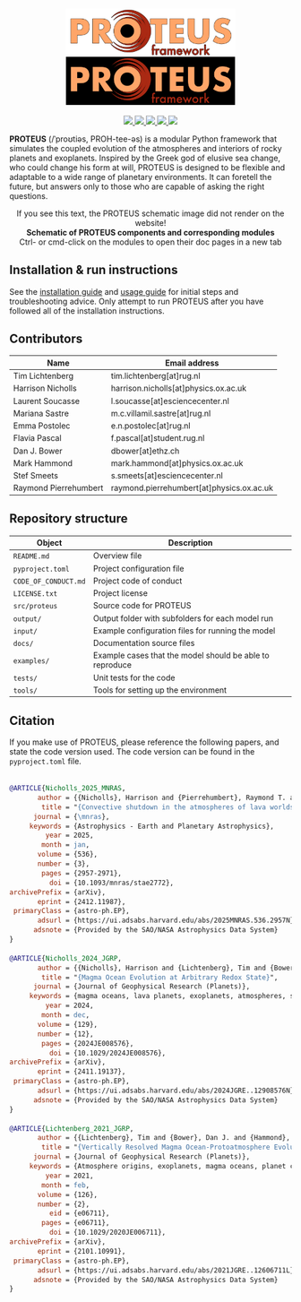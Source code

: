 <h1 align="center">
    <div>
        <img src="https://raw.githubusercontent.com/FormingWorlds/PROTEUS/main/docs/assets/PROTEUS_white.png#gh-light-mode-only" style="vertical-align: middle;" width="60%"/>
        <img src="https://raw.githubusercontent.com/FormingWorlds/PROTEUS/main/docs/assets/PROTEUS_black.png#gh-dark-mode-only" style="vertical-align: middle;" width="60%"/>
    </div>
</h1>

<p align="center">
  <a href="https://github.com/FormingWorlds/PROTEUS/actions/workflows/tests.yaml">
    <img src="https://github.com/FormingWorlds/PROTEUS/actions/workflows/tests.yaml/badge.svg">
  </a>
  <a href="https://fwl-proteus.readthedocs.io/en/latest/">
    <img src="https://readthedocs.org/projects/fwl-proteus/badge/?version=latest">
  </a>
  <a href="https://opensource.org/licenses/Apache-2.0">
    <img src="https://img.shields.io/badge/License-Apache_2.0-blue.svg">
  </a>
  <a href="https://github.com/FormingWorlds/PROTEUS/actions/workflows/tests.yaml">
    <img src="https://gist.githubusercontent.com/stefsmeets/b4ee7dab92e20644bcb3a5ad09f71165/raw/covbadge.svg">
  </a>
  <a href="https://agupubs.onlinelibrary.wiley.com/doi/10.1029/2024JE008576"><img src="https://img.shields.io/badge/DOI-10.1029%2F2024JE008576-blue"></a>
</p>

<b>PROTEUS</b> (/ˈproʊtiəs, PROH-tee-əs) is a modular Python framework that simulates the coupled evolution of the atmospheres and interiors of rocky planets and exoplanets. Inspired by the Greek god of elusive sea change, who could change his form at will, PROTEUS is designed to be flexible and adaptable to a wide range of planetary environments. It can foretell the future, but answers only to those who are capable of asking the right questions.


<!-- markdownlint-disable MD033 -->
<p align="center">
      <object data="assets/schematic.svg" type="image/svg+xml" style="max-width: 100%; height: auto;">
      If you see this text, the PROTEUS schematic image did not render on the website! </br>
      </object>
      <b>Schematic of PROTEUS components and corresponding modules</b> </br>
      Ctrl- or cmd-click on the modules to open their doc pages in a new tab
</p>
<!-- markdownlint-enable MD033 -->


## Installation & run instructions

See the [installation guide](https://fwl-proteus.readthedocs.io/en/latest/installation/) and [usage guide](https://fwl-proteus.readthedocs.io/en/latest/usage/) for initial steps and troubleshooting advice. Only attempt to run PROTEUS after you have followed all of the installation instructions.

## Contributors

| Name  | Email address |
| -     | -             |
Tim Lichtenberg         | tim.lichtenberg[at]rug.nl                                 |
Harrison Nicholls       | harrison.nicholls[at]physics.ox.ac.uk                     |
Laurent Soucasse        | l.soucasse[at]esciencecenter.nl                           |
Mariana Sastre          | m.c.villamil.sastre[at]rug.nl                             |
Emma Postolec           | e.n.postolec[at]rug.nl                                    |
Flavia Pascal           | f.pascal[at]student.rug.nl                                |
Dan J. Bower            | dbower[at]ethz.ch                                         |
Mark Hammond            | mark.hammond[at]physics.ox.ac.uk                          |
Stef Smeets             | s.smeets[at]esciencecenter.nl                             |
Raymond Pierrehumbert   | raymond.pierrehumbert[at]physics.ox.ac.uk                 |

## Repository structure

| Object                | Description                                               |
| -                     | -                                                         |
| `README.md`           | Overview file                                             |
| `pyproject.toml`      | Project configuration file                                |
| `CODE_OF_CONDUCT.md`  | Project code of conduct                                   |
| `LICENSE.txt`         | Project license                                           |
| `src/proteus`         | Source code for PROTEUS                                   |
| `output/`             | Output folder with subfolders for each model run          |
| `input/`              | Example configuration files for running the model         |
| `docs/`               | Documentation source files                                |
| `examples/`           | Example cases that the model should be able to reproduce  |
| `tests/`              | Unit tests for the code                                   |
| `tools/`              | Tools for setting up the environment                      |

## Citation

If you make use of PROTEUS, please reference the following papers, and state the code version used. The code version can be found in the `pyproject.toml` file.

```bibtex

@ARTICLE{Nicholls_2025_MNRAS,
       author = {{Nicholls}, Harrison and {Pierrehumbert}, Raymond T. and {Lichtenberg}, Tim and {Soucasse}, Laurent and {Smeets}, Stef},
        title = "{Convective shutdown in the atmospheres of lava worlds}",
      journal = {\mnras},
     keywords = {Astrophysics - Earth and Planetary Astrophysics},
         year = 2025,
        month = jan,
       volume = {536},
       number = {3},
        pages = {2957-2971},
          doi = {10.1093/mnras/stae2772},
archivePrefix = {arXiv},
       eprint = {2412.11987},
 primaryClass = {astro-ph.EP},
       adsurl = {https://ui.adsabs.harvard.edu/abs/2025MNRAS.536.2957N},
      adsnote = {Provided by the SAO/NASA Astrophysics Data System}
}

@ARTICLE{Nicholls_2024_JGRP,
       author = {{Nicholls}, Harrison and {Lichtenberg}, Tim and {Bower}, Dan J. and {Pierrehumbert}, Raymond},
        title = "{Magma Ocean Evolution at Arbitrary Redox State}",
      journal = {Journal of Geophysical Research (Planets)},
     keywords = {magma oceans, lava planets, exoplanets, atmospheres, simulation, convection, Astrophysics - Earth and Planetary Astrophysics},
         year = 2024,
        month = dec,
       volume = {129},
       number = {12},
        pages = {2024JE008576},
          doi = {10.1029/2024JE008576},
archivePrefix = {arXiv},
       eprint = {2411.19137},
 primaryClass = {astro-ph.EP},
       adsurl = {https://ui.adsabs.harvard.edu/abs/2024JGRE..12908576N},
      adsnote = {Provided by the SAO/NASA Astrophysics Data System}
}

@ARTICLE{Lichtenberg_2021_JGRP,
       author = {{Lichtenberg}, Tim and {Bower}, Dan J. and {Hammond}, Mark and {Boukrouche}, Ryan and {Sanan}, Patrick and {Tsai}, Shang-Min and {Pierrehumbert}, Raymond T.},
        title = "{Vertically Resolved Magma Ocean-Protoatmosphere Evolution: H$_{2}$, H$_{2}$O, CO$_{2}$, CH$_{4}$, CO, O$_{2}$, and N$_{2}$ as Primary Absorbers}",
      journal = {Journal of Geophysical Research (Planets)},
     keywords = {Atmosphere origins, exoplanets, magma oceans, planet composition, planet formation and evolution, planetary surface, Astrophysics - Earth and Planetary Astrophysics, Physics - Atmospheric and Oceanic Physics, Physics - Geophysics},
         year = 2021,
        month = feb,
       volume = {126},
       number = {2},
          eid = {e06711},
        pages = {e06711},
          doi = {10.1029/2020JE006711},
archivePrefix = {arXiv},
       eprint = {2101.10991},
 primaryClass = {astro-ph.EP},
       adsurl = {https://ui.adsabs.harvard.edu/abs/2021JGRE..12606711L},
      adsnote = {Provided by the SAO/NASA Astrophysics Data System}
}

```
